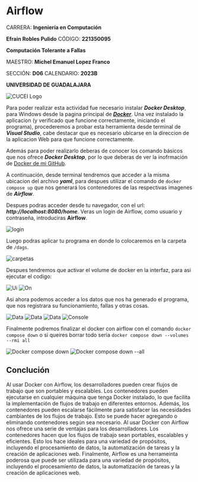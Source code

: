 # Airflow

CARRERA: **Ingeniería en Computación**

**Efrain Robles Pulido** CÓDIGO: **221350095**

**Computación Tolerante a Fallas**

MAESTRO: **Michel Emanuel Lopez Franco**

SECCIÓN: **D06**    CALENDARIO: **2023B**

**UNIVERSIDAD DE GUADALAJARA**

![CUCEI Logo](https://static.wixstatic.com/media/689543_e867e5de31ce49e7a2c28f84eb1bacf8~mv2.png/v1/fill/w_560,h_150,al_c,q_85,usm_0.66_1.00_0.01,enc_auto/logoudggris.png)

Para poder realizar esta actividad fue necesario instalar ***Docker Desktop***, para Windows desde la pagina principal de [***Docker***](https://docs.docker.com/desktop/install/windows-install/). Una vez instalado la aplicacion (y verificado que funcione correctamente, iniciando el programa), procederemos a probar esta herramienta desde terminal de ***Visual Studio***, cabe destacar que es necesario ubicarse en la direccion de la aplicacion Web para que funcione correctamente.

Además para poder realizarlo deberas de conocer los comando básicos que nos ofrece ***Docker Desktop***, por lo que deberas de ver la inofrmación de [Docker de mi GitHub](https://github.com/EfrainRP/Computacion_tolerante_a_fallas/tree/main/Docker).

A continuación, desde terminal tendremos que acceder a la misma ubicacion del archivo ***yaml***, para despues utilizar el comando de `docker compose up` que nos generará los contenedores de las respectivas imagenes de ***Airflow***.

Despues podras acceder desde tu navegador, con el url: ***http://localhost:8080/home***. Veras un login de Airflow, como usuario y contraseña, introduciras **Airflow**.

![login](https://github.com/EfrainRP/Computacion_tolerante_a_fallas/blob/main/Airflow/Images/4.PNG)

Luego podras aplicar tu programa en donde lo colocaremos en la carpeta de `/dags`.

![carpetas](https://github.com/EfrainRP/Computacion_tolerante_a_fallas/blob/main/Airflow/Images/8.PNG)

Despues tendremos que activar el volume de docker en la interfaz, para asi ejecutar el codigo:

![Ui](https://github.com/EfrainRP/Computacion_tolerante_a_fallas/blob/main/Airflow/Images/4.12.png) 
![On](https://github.com/EfrainRP/Computacion_tolerante_a_fallas/blob/main/Airflow/Images/8.1.png)

Asi ahora podemos acceder a los datos que nos ha generado el programa, que nos registrara su funcionamiento, fallas y otras cosas.

![Data](https://github.com/EfrainRP/Computacion_tolerante_a_fallas/blob/main/Airflow/Images/4.1.PNG)
![Data](https://github.com/EfrainRP/Computacion_tolerante_a_fallas/blob/main/Airflow/Images/4.2.PNG)
![Data](https://github.com/EfrainRP/Computacion_tolerante_a_fallas/blob/main/Airflow/Images/4.3.PNG)
![Console](https://github.com/EfrainRP/Computacion_tolerante_a_fallas/blob/main/Airflow/Images/4.4.PNG)

Finalmente podremos finalizar el docker con airflow con el comando `docker compose down` o si queires borrar todo seria `docker compose down --volumes --rmi all`

![Docker compose down](https://github.com/EfrainRP/Computacion_tolerante_a_fallas/blob/main/Airflow/Images/5.PNG)
![Docker compose down --all](https://github.com/EfrainRP/Computacion_tolerante_a_fallas/blob/main/Airflow/Images/6.PNG)

## Conclución
Al usar Docker con Airflow, los desarrolladores pueden crear flujos de trabajo que son portables y escalables. Los contenedores pueden ejecutarse en cualquier máquina que tenga Docker instalado, lo que facilita la implementación de flujos de trabajo en diferentes entornos. Además, los contenedores pueden escalarse fácilmente para satisfacer las necesidades cambiantes de los flujos de trabajo. Esto se puede hacer agregando o eliminando contenedores según sea necesario. 
Al usar Docker con Airflow nos ofrece una serie de ventajas para los desarrolladores. Los contenedores hacen que los flujos de trabajo sean portables, escalables y eficientes. Esto los hace ideales para una variedad de propósitos, incluyendo el procesamiento de datos, la automatización de tareas y la creación de aplicaciones web. Finalmente, Airflow es una herrameinta poderosa que puede ser utilizada para una variedad de propósitos, incluyendo el procesamiento de datos, la automatización de tareas y la creación de aplicaciones web.